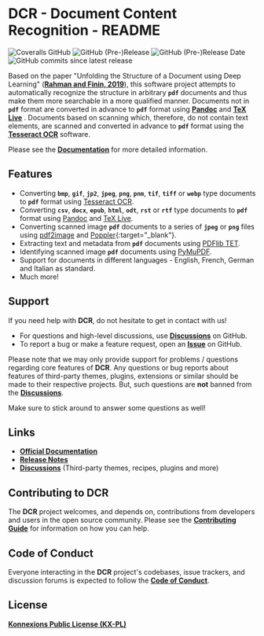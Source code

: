 # DCR - Document Content Recognition - README

![Coveralls GitHub](https://img.shields.io/coveralls/github/KonnexionsGmbH/dcr.svg)
![GitHub (Pre-)Release](https://img.shields.io/github/v/release/KonnexionsGmbH/dcr?include_prereleases)
![GitHub (Pre-)Release Date](https://img.shields.io/github/release-date-pre/KonnexionsGmbh/dcr)
![GitHub commits since latest release](https://img.shields.io/github/commits-since/KonnexionsGmbH/dcr/0.9.1)

Based on the paper "Unfolding the Structure of a Document using Deep Learning" (**[Rahman and Finin, 2019](https://konnexionsgmbh.github.io/dcr/research/#rahman-m-finin-t-2019)**), this software project attempts to automatically recognize the structure in arbitrary **`pdf`** documents and thus make them more searchable in a more qualified manner.
Documents not in **`pdf`** format are converted in advance to **`pdf`** format using **[Pandoc](https://pandoc.org)** and **[TeX Live](https://www.tug.org/texlive)** .
Documents based on scanning which, therefore, do not contain text elements, are scanned and converted in advance to **`pdf`** format using the **[Tesseract OCR](https://github.com/tesseract-ocr/tesseract)** software.

Please see the **[Documentation](https://konnexionsgmbh.github.io/dcr)** for more detailed information.

## Features

- Converting **`bmp`**, **`gif`**, **`jp2`**, **`jpeg`**, **`png`**, **`pnm`**, **`tif`**, **`tiff`** or **`webp`** type documents to **`pdf`** format using [Tesseract OCR](https://github.com/tesseract-ocr/tesseract).
- Converting **`csv`**, **`docx`**, **`epub`**, **`html`**, **`odt`**, **`rst`** or **`rtf`** type documents to **`pdf`** format using [Pandoc](https://pandoc.org) and [TeX Live](https://www.tug.org/texlive).
- Converting scanned image **`pdf`** documents to a series of **`jpeg`** or **`png`** files using [pdf2image](https://pypi.org/project/pdf2image) and [Poppler](https://poppler.freedesktop.org){:target="_blank"}.
- Extracting text and metadata from **`pdf`** documents using [PDFlib TET](https://www.pdflib.com/products/tet/).
- Identifying scanned image **`pdf`** documents using [PyMuPDF](https://pymupdf.readthedocs.io/en/latest/module.html).
- Support for documents in different languages - English, French, German and Italian as standard.
- Much more!

## Support

If you need help with **DCR**, do not hesitate to get in contact with us!

- For questions and high-level discussions, use **[Discussions](https://github.com/KonnexionsGmbH/dcr/discussions)** on GitHub.
- To report a bug or make a feature request, open an **[Issue](https://github.com/KonnexionsGmbH/dcr/issues)** on GitHub.

Please note that we may only provide support for problems / questions regarding core features of **DCR**.
Any questions or bug reports about features of third-party themes, plugins, extensions or similar should be made to their respective projects. 
But, such questions are **not** banned from the **[Discussions](https://github.com/KonnexionsGmbH/dcr/discussions)**.

Make sure to stick around to answer some questions as well!

## Links

- **[Official Documentation](https://konnexionsgmbh.github.io/dcr)**
- **[Release Notes](https://konnexionsgmbh.github.io/dcr/release_notes)**
- **[Discussions](https://github.com/KonnexionsGmbH/dcr/discussions)** (Third-party themes, recipes, plugins and more)

## Contributing to DCR

The **DCR** project welcomes, and depends on, contributions from developers and
users in the open source community. Please see the **[Contributing Guide](https://konnexionsgmbh.github.io/dcr/contributing)** for
information on how you can help.

## Code of Conduct

Everyone interacting in the **DCR** project's codebases, issue trackers, and
discussion forums is expected to follow the **[Code of Conduct](https://konnexionsgmbh.github.io/dcr/code_of_conduct)**.

## License

**[Konnexions Public License (KX-PL)](https://konnexionsgmbh.github.io/dcr/license)**
